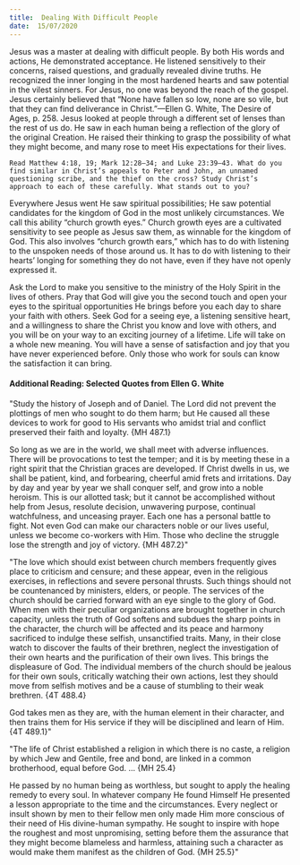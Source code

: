 ```yaml
---
title:  Dealing With Difficult People
date:  15/07/2020
---
```


Jesus was a master at dealing with difficult people. By both His words and actions, He demonstrated acceptance. He listened sensitively to their concerns, raised questions, and gradually revealed divine truths. He recognized the inner longing in the most hardened hearts and saw potential in the vilest sinners. For Jesus, no one was beyond the reach of the gospel. Jesus certainly believed that “None have fallen so low, none are so vile, but that they can find deliverance in Christ.”—Ellen G. White, The Desire of Ages, p. 258. Jesus looked at people through a different set of lenses than the rest of us do. He saw in each human being a reflection of the glory of the original Creation. He raised their thinking to grasp the possibility of what they might become, and many rose to meet His expectations for their lives.

`Read Matthew 4:18, 19; Mark 12:28–34; and Luke 23:39–43. What do you find similar in Christ’s appeals to Peter and John, an unnamed questioning scribe, and the thief on the cross? Study Christ’s approach to each of these carefully. What stands out to you?`

Everywhere Jesus went He saw spiritual possibilities; He saw potential candidates for the kingdom of God in the most unlikely circumstances. We call this ability “church growth eyes.” Church growth eyes are a cultivated sensitivity to see people as Jesus saw them, as winnable for the kingdom of God. This also involves “church growth ears,” which has to do with listening to the unspoken needs of those around us. It has to do with listening to their hearts’ longing for something they do not have, even if they have not openly expressed it.

Ask the Lord to make you sensitive to the ministry of the Holy Spirit in the lives of others. Pray that God will give you the second touch and open your eyes to the spiritual opportunities He brings before you each day to share your faith with others. Seek God for a seeing eye, a listening sensitive heart, and a willingness to share the Christ you know and love with others, and you will be on your way to an exciting journey of a lifetime. Life will take on a whole new meaning. You will have a sense of satisfaction and joy that you have never experienced before. Only those who work for souls can know the satisfaction it can bring.

#### Additional Reading: Selected Quotes from Ellen G. White

"Study the history of Joseph and of Daniel. The Lord did not prevent the plottings of men who sought to do them harm; but He caused all these devices to work for good to His servants who amidst trial and conflict preserved their faith and loyalty. {MH 487.1}

So long as we are in the world, we shall meet with adverse influences. There will be provocations to test the temper; and it is by meeting these in a right spirit that the Christian graces are developed. If Christ dwells in us, we shall be patient, kind, and forbearing, cheerful amid frets and irritations. Day by day and year by year we shall conquer self, and grow into a noble heroism. This is our allotted task; but it cannot be accomplished without help from Jesus, resolute decision, unwavering purpose, continual watchfulness, and unceasing prayer. Each one has a personal battle to fight. Not even God can make our characters noble or our lives useful, unless we become co-workers with Him. Those who decline the struggle lose the strength and joy of victory. {MH 487.2}"

"The love which should exist between church members frequently gives place to criticism and censure; and these appear, even in the religious exercises, in reflections and severe personal thrusts. Such things should not be countenanced by ministers, elders, or people. The services of the church should be carried forward with an eye single to the glory of God. When men with their peculiar organizations are brought together in church capacity, unless the truth of God softens and subdues the sharp points in the character, the church will be affected and its peace and harmony sacrificed to indulge these selfish, unsanctified traits. Many, in their close watch to discover the faults of their brethren, neglect the investigation of their own hearts and the purification of their own lives. This brings the displeasure of God. The individual members of the church should be jealous for their own souls, critically watching their own actions, lest they should move from selfish motives and be a cause of stumbling to their weak brethren. {4T 488.4}

God takes men as they are, with the human element in their character, and then trains them for His service if they will be disciplined and learn of Him. {4T 489.1}"

"The life of Christ established a religion in which there is no caste, a religion by which Jew and Gentile, free and bond, are linked in a common brotherhood, equal before God. ... {MH 25.4}

He passed by no human being as worthless, but sought to apply the healing remedy to every soul. In whatever company He found Himself He presented a lesson appropriate to the time and the circumstances. Every neglect or insult shown by men to their fellow men only made Him more conscious of their need of His divine-human sympathy. He sought to inspire with hope the roughest and most unpromising, setting before them the assurance that they might become blameless and harmless, attaining such a character as would make them manifest as the children of God. {MH 25.5}"